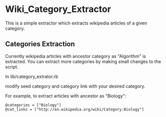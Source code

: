 Wiki_Category_Extractor
=======================

This is a simple extractor which extracts wikipedia articles of a given category.

## Categories Extraction

Currently wikipedia articles with ancestor category as "Algorithm" is extracted. You can extract more categories by making small changes to the script.

In lib/category_extrator.rb

modify seed category and category link with your desired category. 

For example, to extract articles with ancestor as "Biology":

  ```
  @categories = ["Biology"]
  @cat_links = ["http://en.wikipedia.org/wiki/Category:Biology"]
  ```
  
  




